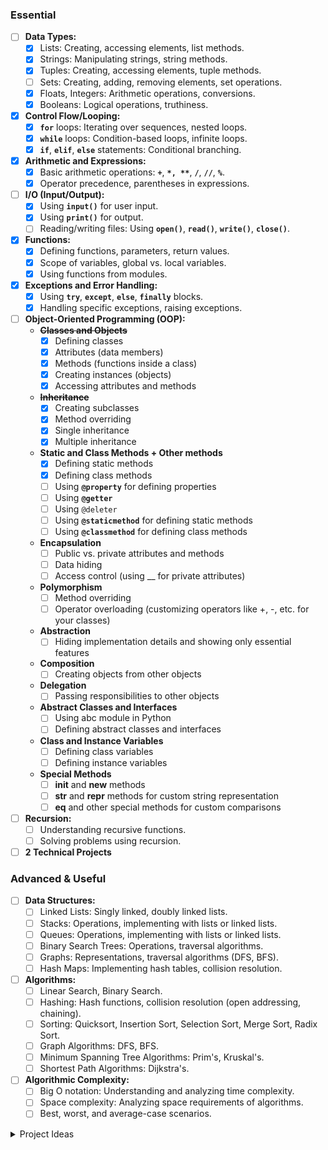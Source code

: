  ### Essential

- [ ]  **Data Types:**
    - [x]  Lists: Creating, accessing elements, list methods.
    - [x]  Strings: Manipulating strings, string methods.
    - [x]  Tuples: Creating, accessing elements, tuple methods.
    - [ ]  Sets: Creating, adding, removing elements, set operations.
    - [x]  Floats, Integers: Arithmetic operations, conversions.
    - [x]  Booleans: Logical operations, truthiness.
- [x]  **Control Flow/Looping:**
    - [x]  **`for`** loops: Iterating over sequences, nested loops.
    - [x]  **`while`** loops: Condition-based loops, infinite loops.
    - [x]  **`if`**, **`elif`**, **`else`** statements: Conditional branching.
- [x]  **Arithmetic and Expressions:**
    - [x]  Basic arithmetic operations: **`+`**, **`*, **`**, **`/`**, **`//`**, **`%`**.
    - [x]  Operator precedence, parentheses in expressions.
- [ ]  **I/O (Input/Output):**
    - [x]  Using **`input()`** for user input.
    - [x]  Using **`print()`** for output.
    - [ ]  Reading/writing files: Using **`open()`**, **`read()`**, **`write()`**, **`close()`**.
- [x]  **Functions:**
    - [x]  Defining functions, parameters, return values.
    - [x]  Scope of variables, global vs. local variables.
    - [x]  Using functions from modules.
- [x]  **Exceptions and Error Handling:**
    - [x]  Using **`try`**, **`except`**, **`else`**, **`finally`** blocks.
    - [x]  Handling specific exceptions, raising exceptions.
- [ ]  **Object-Oriented Programming (OOP):**
    - **~~Classes and Objects~~**
        - [x]  Defining classes
        - [x]  Attributes (data members)
        - [x]  Methods (functions inside a class)
        - [x]  Creating instances (objects)
        - [x]  Accessing attributes and methods
    - **~~Inheritance~~**
        - [x]  Creating subclasses
        - [x]  Method overriding
        - [x]  Single inheritance
        - [x]  Multiple inheritance
    - **Static and Class Methods + Other methods**
        - [x]  Defining static methods
        - [x]  Defining class methods
        - [ ]  Using **`@property`** for defining properties
        - [ ]  Using **`@getter`**
        - [ ]  Using `@deleter`
        - [ ]  Using **`@staticmethod`** for defining static methods
        - [ ]  Using **`@classmethod`** for defining class methods
    - **Encapsulation**
        - [ ]  Public vs. private attributes and methods
        - [ ]  Data hiding
        - [ ]  Access control (using __ for private attributes)
    - **Polymorphism**
        - [ ]  Method overriding
        - [ ]  Operator overloading (customizing operators like +, -, etc. for your classes)
    - **Abstraction**
        - [ ]  Hiding implementation details and showing only essential features
    - **Composition**
        - [ ]  Creating objects from other objects
    - **Delegation**
        - [ ]  Passing responsibilities to other objects
    - **Abstract Classes and Interfaces**
        - [ ]  Using abc module in Python
        - [ ]  Defining abstract classes and interfaces
    - **Class and Instance Variables**
        - [ ]  Defining class variables
        - [ ]  Defining instance variables
    - **Special Methods**
        - [ ]  **init** and **new** methods
        - [ ]  **str** and **repr** methods for custom string representation
        - [ ]  **eq** and other special methods for custom comparisons
- [ ]  **Recursion:**
    - [ ]  Understanding recursive functions.
    - [ ]  Solving problems using recursion.
- [ ]  **2 Technical Projects**

### Advanced & Useful

- [ ]  **Data Structures:**
    - [ ]  Linked Lists: Singly linked, doubly linked lists.
    - [ ]  Stacks: Operations, implementing with lists or linked lists.
    - [ ]  Queues: Operations, implementing with lists or linked lists.
    - [ ]  Binary Search Trees: Operations, traversal algorithms.
    - [ ]  Graphs: Representations, traversal algorithms (DFS, BFS).
    - [ ]  Hash Maps: Implementing hash tables, collision resolution.
- [ ]  **Algorithms:**
    - [ ]  Linear Search, Binary Search.
    - [ ]  Hashing: Hash functions, collision resolution (open addressing, chaining).
    - [ ]  Sorting: Quicksort, Insertion Sort, Selection Sort, Merge Sort, Radix Sort.
    - [ ]  Graph Algorithms: DFS, BFS.
    - [ ]  Minimum Spanning Tree Algorithms: Prim's, Kruskal's.
    - [ ]  Shortest Path Algorithms: Dijkstra's.
- [ ]  **Algorithmic Complexity:**
    - [ ]  Big O notation: Understanding and analyzing time complexity.
    - [ ]  Space complexity: Analyzing space requirements of algorithms.
    - [ ]  Best, worst, and average-case scenarios.

<details><summary>Project Ideas</summary>

- Building a deterministic finite state automata in python.
- a python library that allows you to data augment easily
- a terminal based pokedex, just query for any pokemon.
- A menu bar app for quick code snippets
- A script to clear my desktop
- A terminal based story game
- A UI that provides me with details on top DL models based on specific filters
- A python library to return stock information, crypto information, etc
- A UI to return details on specific books based on title or isbn.
- A compiler / interpreter from scratch for mathematical operations
- A machine learning / deep learning framework with model statistics as it trains.
- A python library to seamlessly train implemented SOTA models.
- An autograd library.
- A menubar item that shows the price of a current stock, crypto from the previously build library.
- A menubar item that automatically clears dns, dhcp, and other needed protocols.
- A python script to automatically run the “git add . | git commit -m “Update” | git push on a given file path through a menu bar item
- Create a mac menu bar item that shows total current CPU usage, risk of crashing, and top “X” apps (defined by user) that use the most CPU percentage.
- Build a python library that gets music data, and downloads music as mp3 based on a given url.
- Based on the previous library, a script that downloads music based on a url, adds it to a specified self hosted playlist and then uses a menu bar item to shuffle the playlist and play music.
- A terminal based twitter client.

</details>